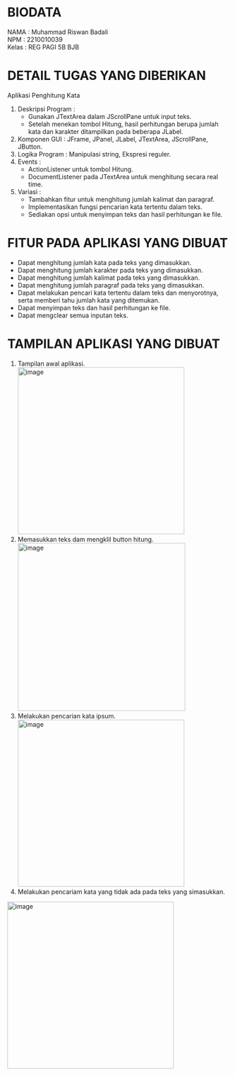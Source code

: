 # BIODATA
NAMA   : Muhammad Riswan Badali<br>
NPM    : 2210010039<br>
Kelas  : REG PAGI 5B BJB<br>

# DETAIL TUGAS YANG DIBERIKAN
Aplikasi Penghitung Kata<br>
1. Deskripsi Program :<br>
   - Gunakan JTextArea dalam JScrollPane untuk input teks.<br>
   - Setelah menekan tombol Hitung, hasil perhitungan berupa jumlah kata dan karakter ditampilkan pada beberapa JLabel.<br>
2. Komponen GUI : JFrame, JPanel, JLabel, JTextArea, JScrollPane, JButton.<br>
3. Logika Program : Manipulasi string, Ekspresi reguler.<br>
4. Events :<br>
   - ActionListener untuk tombol Hitung.<br>
   - DocumentListener pada JTextArea untuk menghitung secara real time.<br>
5. Variasi :<br>
   - Tambahkan fitur untuk menghitung jumlah kalimat dan paragraf.<br>
   - Implementasikan fungsi pencarian kata tertentu dalam teks.<br>
   - Sediakan opsi untuk menyimpan teks dan hasil perhitungan ke file.<br>

# FITUR PADA APLIKASI YANG DIBUAT
- Dapat menghitung jumlah kata pada teks yang dimasukkan.<br>
- Dapat menghitung jumlah karakter pada teks yang dimasukkan.<br>
- Dapat menghitung jumlah kalimat pada teks yang dimasukkan.<br>
- Dapat menghitung jumlah paragraf pada teks yang dimasukkan.<br>
- Dapat melakukan pencari kata tertentu dalam teks dan menyorotnya, serta memberi tahu jumlah kata yang ditemukan.<br>
- Dapat menyimpan teks dan hasil perhitungan ke file.<br>
- Dapat mengclear semua inputan teks.<br>

# TAMPILAN APLIKASI YANG DIBUAT
1. Tampilan awal aplikasi.<br>
<img width="377" alt="image" src="https://github.com/user-attachments/assets/42c2b25e-b3dc-4fdb-8eb4-4fc77602c4f5"><br>
2. Memasukkan teks dam mengklil button hitung.<br>
<img width="379" alt="image" src="https://github.com/user-attachments/assets/66251624-799e-4861-b2d6-ee0f778b346f"><br>
3. Melakukan pencarian kata ipsum.<br>
<img width="377" alt="image" src="https://github.com/user-attachments/assets/28f984ee-80f9-43fd-abfc-751e849cd746"><br>
4. Melakukan pencariam kata yang tidak ada pada teks yang simasukkan.<br>
<img width="377" alt="image" src="https://github.com/user-attachments/assets/3f5766c2-00ae-462f-b68f-b246533da4a2">



